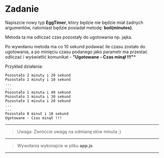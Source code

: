 # Zadanie

Napiszcie nowy typ **EggTimer**, który będzie nie będzie miał żadnych argumentów,
natomiast będzie posiadał metodę: **boil(minutes)**.

Metoda ta ma odliczać czas pozostały do ugotowania np. jajka.

Po wywołaniu metoda ma co 10 sekund podawać ile czasu zostało do ugotowania,
a po minięciu czasu podanego jako parametr ma przestać odliczać
i wyświetlić komunikat - **"Ugotowane - Czas minął !!!"***

Przykład działania:
```
Pozostało 2 minuty i 20 sekund
Pozostało 2 minuty i 10 sekund
...
...
Pozostało 1 minuta i 40 sekund
Pozostało 1 minuta i 30 sekund
Pozostało 1 minuta i 20 sekund
...
...
Pozostało 0 minut i 10 sekund
Ugotowane - Czas minął !!!

```
---
> Uwaga: Zwróćcie uwagę na odmianę słów minuta ;)
---

> Wywołania wykonajcie w pliku **app.js**
---